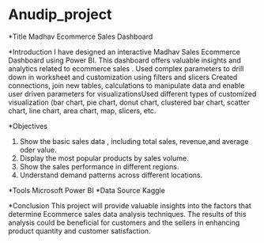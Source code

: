 # Anudip_project
*Title
Madhav Ecommerce Sales Dashboard

*Introduction
I have designed an interactive Madhav Sales Ecommerce Dashboard using Power BI. This dashboard offers valuable insights and analytics related to ecommerce sales . Used complex parameters to drill down in worksheet and customization using filters and slicers Created connections, join new tables, calculations to manipulate data and enable user driven parameters for visualizationsUsed different types of customized visualization (bar chart, pie chart, donut chart, clustered bar chart, scatter chart, line chart, area chart, map, slicers, etc.

*Objectives
1. Show the basic sales data , including total sales, revenue,and average oder value.
2. Display the most popular products by sales volume.
3. Show the sales performance in different regions.
4. Understand demand patterns across different locations.

*Tools
   Microsoft Power BI
*Data Source
    Kaggle

*Conclusion
This project will provide valuable insights into the factors that determine Ecommerce sales data analysis techniques. The results of this analysis could be beneficial for customers and the sellers in enhancing product quantity and customer satisfaction.
